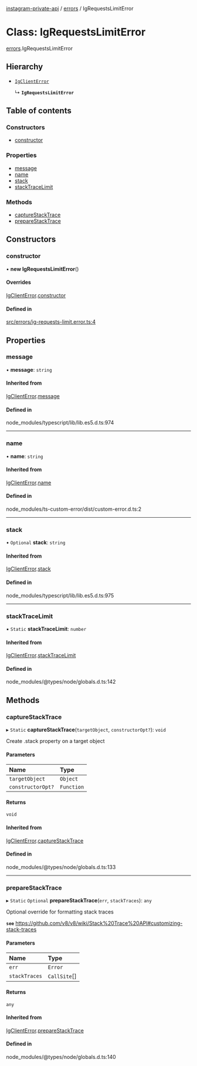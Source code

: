 [instagram-private-api](../../README.md) / [errors](../../modules/errors.md) / IgRequestsLimitError

# Class: IgRequestsLimitError

[errors](../../modules/errors.md).IgRequestsLimitError

## Hierarchy

- [`IgClientError`](IgClientError.md)

  ↳ **`IgRequestsLimitError`**

## Table of contents

### Constructors

- [constructor](IgRequestsLimitError.md#constructor)

### Properties

- [message](IgRequestsLimitError.md#message)
- [name](IgRequestsLimitError.md#name)
- [stack](IgRequestsLimitError.md#stack)
- [stackTraceLimit](IgRequestsLimitError.md#stacktracelimit)

### Methods

- [captureStackTrace](IgRequestsLimitError.md#capturestacktrace)
- [prepareStackTrace](IgRequestsLimitError.md#preparestacktrace)

## Constructors

### constructor

• **new IgRequestsLimitError**()

#### Overrides

[IgClientError](IgClientError.md).[constructor](IgClientError.md#constructor)

#### Defined in

[src/errors/ig-requests-limit.error.ts:4](https://github.com/Nerixyz/instagram-private-api/blob/b3351b9/src/errors/ig-requests-limit.error.ts#L4)

## Properties

### message

• **message**: `string`

#### Inherited from

[IgClientError](IgClientError.md).[message](IgClientError.md#message)

#### Defined in

node_modules/typescript/lib/lib.es5.d.ts:974

___

### name

• **name**: `string`

#### Inherited from

[IgClientError](IgClientError.md).[name](IgClientError.md#name)

#### Defined in

node_modules/ts-custom-error/dist/custom-error.d.ts:2

___

### stack

• `Optional` **stack**: `string`

#### Inherited from

[IgClientError](IgClientError.md).[stack](IgClientError.md#stack)

#### Defined in

node_modules/typescript/lib/lib.es5.d.ts:975

___

### stackTraceLimit

▪ `Static` **stackTraceLimit**: `number`

#### Inherited from

[IgClientError](IgClientError.md).[stackTraceLimit](IgClientError.md#stacktracelimit)

#### Defined in

node_modules/@types/node/globals.d.ts:142

## Methods

### captureStackTrace

▸ `Static` **captureStackTrace**(`targetObject`, `constructorOpt?`): `void`

Create .stack property on a target object

#### Parameters

| Name | Type |
| :------ | :------ |
| `targetObject` | `Object` |
| `constructorOpt?` | `Function` |

#### Returns

`void`

#### Inherited from

[IgClientError](IgClientError.md).[captureStackTrace](IgClientError.md#capturestacktrace)

#### Defined in

node_modules/@types/node/globals.d.ts:133

___

### prepareStackTrace

▸ `Static` `Optional` **prepareStackTrace**(`err`, `stackTraces`): `any`

Optional override for formatting stack traces

**`see`** https://github.com/v8/v8/wiki/Stack%20Trace%20API#customizing-stack-traces

#### Parameters

| Name | Type |
| :------ | :------ |
| `err` | `Error` |
| `stackTraces` | `CallSite`[] |

#### Returns

`any`

#### Inherited from

[IgClientError](IgClientError.md).[prepareStackTrace](IgClientError.md#preparestacktrace)

#### Defined in

node_modules/@types/node/globals.d.ts:140
